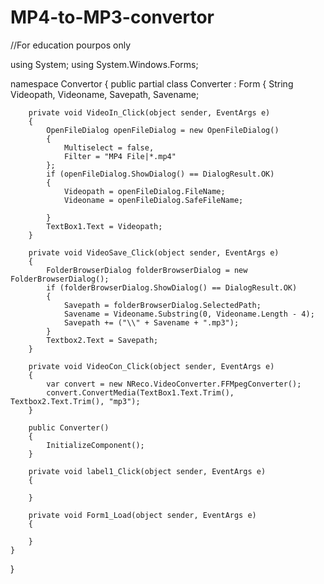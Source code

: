 # MP4-to-MP3-convertor
//For education pourpos only

using System;
using System.Windows.Forms;

namespace Convertor
{
    public partial class Converter : Form
    {
        String Videopath, Videoname, Savepath, Savename;

        private void VideoIn_Click(object sender, EventArgs e)
        {
            OpenFileDialog openFileDialog = new OpenFileDialog()
            {
                Multiselect = false,
                Filter = "MP4 File|*.mp4"
            };
            if (openFileDialog.ShowDialog() == DialogResult.OK)
            {
                Videopath = openFileDialog.FileName;
                Videoname = openFileDialog.SafeFileName;

            }
            TextBox1.Text = Videopath;
        }

        private void VideoSave_Click(object sender, EventArgs e)
        {
            FolderBrowserDialog folderBrowserDialog = new FolderBrowserDialog();
            if (folderBrowserDialog.ShowDialog() == DialogResult.OK)
            {
                Savepath = folderBrowserDialog.SelectedPath;
                Savename = Videoname.Substring(0, Videoname.Length - 4);
                Savepath += ("\\" + Savename + ".mp3");
            }
            Textbox2.Text = Savepath;
        }

        private void VideoCon_Click(object sender, EventArgs e)
        {
            var convert = new NReco.VideoConverter.FFMpegConverter();
            convert.ConvertMedia(TextBox1.Text.Trim(), Textbox2.Text.Trim(), "mp3");
        }

        public Converter()
        {
            InitializeComponent();
        }

        private void label1_Click(object sender, EventArgs e)
        {

        }

        private void Form1_Load(object sender, EventArgs e)
        {

        }
    }
}
